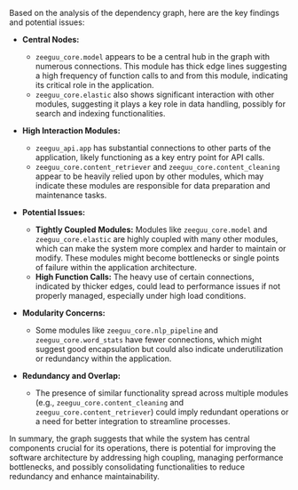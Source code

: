 Based on the analysis of the dependency graph, here are the key findings and potential issues:

- **Central Nodes:**
  - `zeeguu_core.model` appears to be a central hub in the graph with numerous connections. This module has thick edge lines suggesting a high frequency of function calls to and from this module, indicating its critical role in the application.
  - `zeeguu_core.elastic` also shows significant interaction with other modules, suggesting it plays a key role in data handling, possibly for search and indexing functionalities.

- **High Interaction Modules:**
  - `zeeguu_api.app` has substantial connections to other parts of the application, likely functioning as a key entry point for API calls.
  - `zeeguu_core.content_retriever` and `zeeguu_core.content_cleaning` appear to be heavily relied upon by other modules, which may indicate these modules are responsible for data preparation and maintenance tasks.

- **Potential Issues:**
  - **Tightly Coupled Modules:** Modules like `zeeguu_core.model` and `zeeguu_core.elastic` are highly coupled with many other modules, which can make the system more complex and harder to maintain or modify. These modules might become bottlenecks or single points of failure within the application architecture.
  - **High Function Calls:** The heavy use of certain connections, indicated by thicker edges, could lead to performance issues if not properly managed, especially under high load conditions.

- **Modularity Concerns:**
  - Some modules like `zeeguu_core.nlp_pipeline` and `zeeguu_core.word_stats` have fewer connections, which might suggest good encapsulation but could also indicate underutilization or redundancy within the application.

- **Redundancy and Overlap:**
  - The presence of similar functionality spread across multiple modules (e.g., `zeeguu_core.content_cleaning` and `zeeguu_core.content_retriever`) could imply redundant operations or a need for better integration to streamline processes.

In summary, the graph suggests that while the system has central components crucial for its operations, there is potential for improving the software architecture by addressing high coupling, managing performance bottlenecks, and possibly consolidating functionalities to reduce redundancy and enhance maintainability.